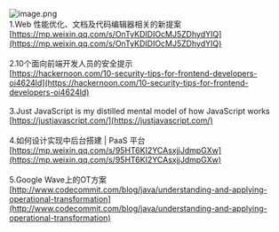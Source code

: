![image.png](https://cdn.nlark.com/yuque/0/2020/png/132503/1605581208847-4cb31501-0c62-46e2-9c4b-498fbeb7e53e.png#height=721&id=SP4Dt&margin=%5Bobject%20Object%5D&name=image.png&originHeight=721&originWidth=1080&originalType=binary&size=1425943&status=done&style=none&width=1080)<br />1.Web 性能优化、文档及代码编辑器相关的新提案<br />[https://mp.weixin.qq.com/s/OnTyKDIDIOcMJ5ZDhydYIQ](https://mp.weixin.qq.com/s/OnTyKDIDIOcMJ5ZDhydYIQ)<br />
<br />2.10个面向前端开发人员的安全提示<br />[https://hackernoon.com/10-security-tips-for-frontend-developers-oi4624ld](https://hackernoon.com/10-security-tips-for-frontend-developers-oi4624ld)<br />
<br />3.Just JavaScript is my distilled mental model of how JavaScript works<br />[https://justjavascript.com/](https://justjavascript.com/)<br />
<br />4.如何设计实现中后台搭建 | PaaS 平台<br />[https://mp.weixin.qq.com/s/95HT6KI2YCAsxjjJdmpGXw](https://mp.weixin.qq.com/s/95HT6KI2YCAsxjjJdmpGXw)<br />
<br />5.Google Wave上的OT方案<br />[http://www.codecommit.com/blog/java/understanding-and-applying-operational-transformation](http://www.codecommit.com/blog/java/understanding-and-applying-operational-transformation)<br />
<br />
<br />

